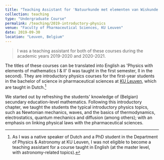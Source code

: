```yaml
---
title: "Teaching Assistant for 'Natuurkunde met elementen van Wiskunde I & II'"
collection: teaching
type: "Undergraduate Course"
permalink: /teaching/2019-introductory-physics
venue: "Faculty of Pharmaceutical Sciences, KU Leuven"
date: 2019-09-30
location: "Leuven, Belgium"
---
```


> I was a teaching assistant for both of these courses during the academic years 2019-2020 and 2020-2021.

The titles of these courses can be translated into English as 'Physics with elements of mathematics I & II' (I was taught in the first semester, II in the second).
They are introductory physics courses for the first-year students in the bachelor of science in pharmaceutical sciences at [KU Leuven](https://www.kuleuven.be/english/), which are taught in Dutch.[^1]

We started out by refreshing the students' knowledge of (Belgian) secundary education-level mathematics.
Following this introductory chapter, we taught the students the typical introductory physics topics, such as Newtonian mechanics, waves, and the basics of thermodynamics, electrostatics, quantum mechanics and diffusion (among others); with an emphasis on linking physical laws with the pharmaceutical sciences.

[^1]: As I was a native speaker of Dutch and a PhD student in the Department of Physics & Astronomy at KU Leuven, I was not eligible to become a teaching assistant for a course taught in English (at the master level, with astronomy-related topics).